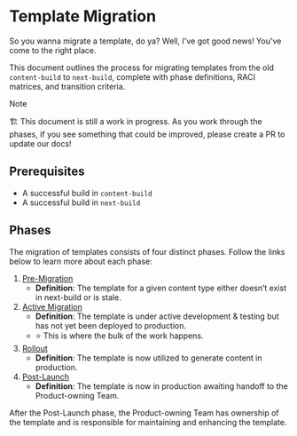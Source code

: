 # Template Migration

So you wanna migrate a template, do ya? Well, I've got good news! You've come to the right place.

This document outlines the process for migrating templates from the old `content-build` to `next-build`, complete with phase definitions, RACI matrices, and transition criteria.

> [!NOTE]
> 🏗️ This document is still a work in progress. As you work through the phases, if you see something that could be improved, please create a PR to update our docs!

## Prerequisites

- A successful build in `content-build`
- A successful build in `next-build`

## Phases

The migration of templates consists of four distinct phases. Follow the links below to learn more about each phase:

1. [Pre-Migration](./phases/pre-migration.md)
   - **Definition**: The template for a given content type either doesn’t exist in next-build or is stale.
2. [Active Migration](./phases/active-migration.md)
   - **Definition**: The template is under active development & testing but has not yet been deployed to production.
   - ⭐ This is where the bulk of the work happens.
3. [Rollout](./phases/rollout.md)
   - **Definition**: The template is now utilized to generate content in production.
4. [Post-Launch](./phases/post-launch.md)
   - **Definition**: The template is now in production awaiting handoff to the Product-owning Team.

After the Post-Launch phase, the Product-owning Team has ownership of the template and is responsible for maintaining and enhancing the template.
